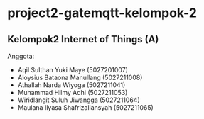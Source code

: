 # project2-gatemqtt-kelompok-2

## Kelompok2 Internet of Things (A)
Anggota: 
- Aqil Sulthan Yuki Maye                      (5027201007)
- Aloysius Bataona Manullang                  (5027211008)
- Athallah Narda Wiyoga                       (5027211041)
- Muhammad Hilmy Adhi                         (5027211053)
- Wiridlangit Suluh Jiwangga                  (5027211064)
- Maulana Ilyasa Shafrizaliansyah             (5027211065)

